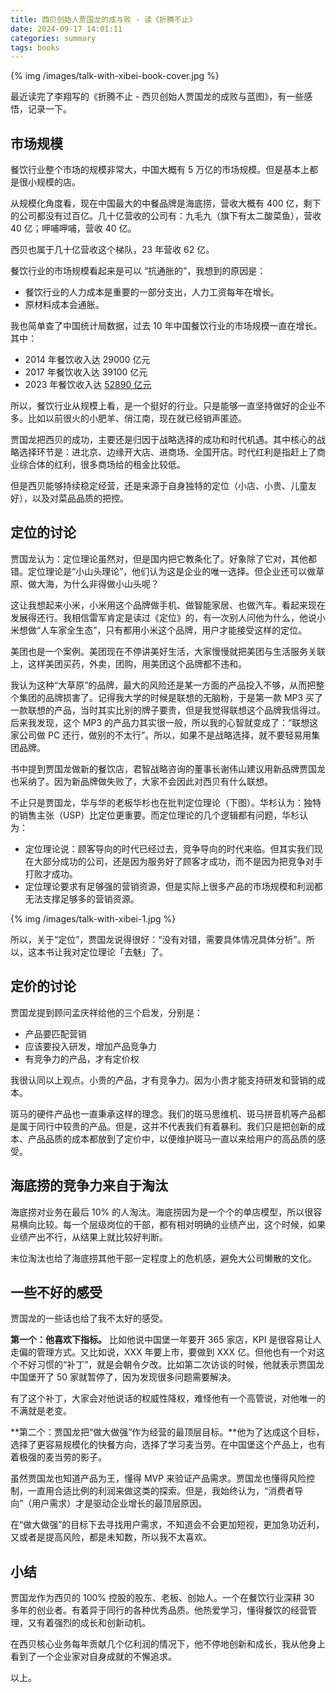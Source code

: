 ```yaml
---
title: 西贝创始人贾国龙的成与败 - 读《折腾不止》
date: 2024-09-17 14:01:11
categories: summary
tags: books
---
```


{% img /images/talk-with-xibei-book-cover.jpg %}

最近读完了李翔写的《折腾不止 - 西贝创始人贾国龙的成败与蓝图》，有一些感悟，记录一下。

## 市场规模

餐饮行业整个市场的规模非常大，中国大概有 5 万亿的市场规模。但是基本上都是很小规模的店。

从规模化角度看，现在中国最大的中餐品牌是海底捞，营收大概有 400 亿，剩下的公司都没有过百亿。几十亿营收的公司有：九毛九（旗下有太二酸菜鱼），营收 40 亿；呷哺呷哺，营收 40 亿。

西贝也属于几十亿营收这个梯队，23 年营收 62 亿。

餐饮行业的市场规模看起来是可以 “抗通胀的”，我想到的原因是：
 * 餐饮行业的人力成本是重要的一部分支出，人力工资每年在增长。
 * 原材料成本会通胀。

我也简单查了中国统计局数据，过去 10 年中国餐饮行业的市场规模一直在增长。其中：
 - 2014 年餐饮收入达 29000 亿元
 - 2017 年餐饮收入达 39100 亿元
 - 2023 年餐饮收入达 [52890 亿元](https://www.stats.gov.cn/sj/zxfb/202401/t20240116_1946619.html)

所以，餐饮行业从规模上看，是一个挺好的行业。只是能够一直坚持做好的企业不多。比如以前很火的小肥羊、俏江南，现在就已经销声匿迹。

贾国龙把西贝的成功，主要还是归因于战略选择的成功和时代机遇。其中核心的战略选择环节是：进北京、边缘开大店、进商场、全国开店。时代红利是指赶上了商业综合体的红利，很多商场给的租金比较低。

但是西贝能够持续稳定经营，还是来源于自身独特的定位（小店、小贵、儿童友好），以及对菜品品质的把控。

## 定位的讨论

贾国龙认为：定位理论虽然对，但是国内把它教条化了。好象除了它对，其他都错。定位理论是“小山头理论”，他们认为这是企业的唯一选择。但企业还可以做草原、做大海，为什么非得做小山头呢？

这让我想起来小米，小米用这个品牌做手机、做智能家居、也做汽车。看起来现在发展得还行。我相信雷军肯定是读过《定位》的，有一次别人问他为什么，他说小米想做“人车家全生态”，只有都用小米这个品牌，用户才能接受这样的定位。

美团也是一个案例。美团现在不停讲美好生活，大家慢慢就把美团与生活服务关联上，这样美团买药，外卖，团购，用美团这个品牌都不违和。

我认为这种“大草原”的品牌，最大的风险还是某一方面的产品投入不够，从而把整个集团的品牌损害了。记得我大学的时候是联想的无脑粉，于是第一款 MP3 买了一款联想的产品，当时其实比别的牌子要贵，但是我觉得联想这个品牌我信得过。后来我发现，这个 MP3 的产品力其实很一般，所以我的心智就变成了：“联想这家公司做 PC 还行，做别的不太行”。所以，如果不是战略选择，就不要轻易用集团品牌。

书中提到贾国龙做新的餐饮店，君智战略咨询的董事长谢伟山建议用新品牌贾国龙也采纳了。因为新品牌做失败了，大家不会因此对西贝有什么联想。

不止只是贾国龙，华与华的老板华杉也在批判定位理论（下图）。华杉认为：独特的销售主张（USP）比定位更重要。而定位理论的几个逻辑都有问题，华杉认为：

 - 定位理论说：顾客导向的时代已经过去，竞争导向的时代来临。但其实我们现在大部分成功的公司，还是因为服务好了顾客才成功，而不是因为把竞争对手打败才成功。
 - 定位理论要求有足够强的营销资源，但是实际上很多产品的市场规模和利润都无法支撑足够多的营销资源。

{% img /images/talk-with-xibei-1.jpg %}

所以，关于“定位”，贾国龙说得很好：“没有对错，需要具体情况具体分析”。所以，这本书让我对定位理论「去魅」了。

## 定价的讨论

贾国龙提到顾问孟庆祥给他的三个启发，分别是：
 - 产品要匹配营销
 - 应该要投入研发，增加产品竞争力
 - 有竞争力的产品，才有定价权

我很认同以上观点。小贵的产品，才有竞争力。因为小贵才能支持研发和营销的成本。

斑马的硬件产品也一直秉承这样的理念。我们的斑马思维机、斑马拼音机等产品都是属于同行中较贵的产品。但是，这并不代表我们有着暴利。我们只是把创新的成本、产品品质的成本都放到了定价中，以便维护斑马一直以来给用户的高品质的感受。

## 海底捞的竞争力来自于淘汰

海底捞对业务在最后 10% 的人淘汰。海底捞因为是一个个的单店模型，所以很容易横向比较。每一个层级岗位的干部，都有相对明确的业绩产出，这个时候，如果业绩产出不行，从结果上就比较好判断。

末位淘汰也给了海底捞其他干部一定程度上的危机感，避免大公司懒散的文化。

## 一些不好的感受

贾国龙的一些话也给了我不太好的感受。

**第一个：他喜欢下指标。** 比如他说中国堡一年要开 365 家店，KPI 是很容易让人走偏的管理方式。又比如说，XXX 年要上市，要做到 XXX 亿。但他也有一个对这个不好习惯的“补丁”，就是会朝令夕改。比如第二次访谈的时候，他就表示贾国龙中国堡开了 50 家就暂停了，因为发现很多问题需要解决。

有了这个补丁，大家会对他说话的权威性降权，难怪他有一个高管说，对他唯一的不满就是老变。

**第二个：贾国龙把“做大做强”作为经营的最顶层目标。**他为了达成这个目标，选择了更容易规模化的快餐方向，选择了学习麦当劳。在中国堡这个产品上，也有着极强的麦当劳的影子。

虽然贾国龙也知道产品为王，懂得 MVP 来验证产品需求。贾国龙也懂得风险控制，一直用合适比例的利润来做这类的探索。但是，我始终认为，“消费者导向”（用户需求）才是驱动企业增长的最顶层原因。

在“做大做强”的目标下去寻找用户需求，不知道会不会更加短视，更加急功近利，又或者是提高风险，都是未知数，所以我不太喜欢。

## 小结

贾国龙作为西贝的 100% 控股的股东、老板、创始人。一个在餐饮行业深耕 30 多年的创业者。有着异于同行的各种优秀品质。他热爱学习，懂得餐饮的经营管理，又有着强烈的成长和创新动机。

在西贝核心业务每年贡献几个亿利润的情况下，他不停地创新和成长，我从他身上看到了一个企业家对自身成就的不懈追求。

以上。